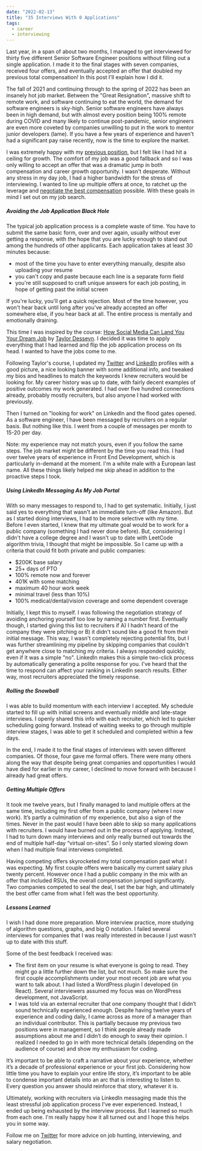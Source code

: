 ```yaml
---
date: "2022-02-13"
title: "35 Interviews With 0 Applications"
tags:
  - career
  - interviewing
---
```


Last year, in a span of about two months, I managed to get interviewed for thirty five different Senior Software Engineer positions without filling out a single application. I made it to the final stages with seven companies, received four offers, and eventually accepted an offer that doubled my previous total compensation! In this post I'll explain how I did it.

The fall of 2021 and continuing through to the spring of 2022 has been an insanely hot job market. Between the "Great Resignation", massive shift to remote work, and software continuing to eat the world, the demand for software engineers is sky-high. Senior software engineers have always been in high demand, but with almost every position being 100% remote during COVID and many likely to continue post-pandemic, senior engineers are even more coveted by companies unwilling to put in the work to mentor junior developers (lame). If you have a few years of experience and haven't had a significant pay raise recently, now is the time to explore the market.

I was extremely happy with my [previous position](/two-year-work-retrospective), but I felt like I had hit a ceiling for growth. The comfort of my job was a good fallback and so I was only willing to accept an offer that was a dramatic jump in both compensation and career growth opportunity. I wasn't desperate. Without any stress in my day job, I had a higher bandwidth for the stress of interviewing. I wanted to line up multiple offers at once, to ratchet up the leverage and [negotiate the best compensation](/always-negotiate-your-salary) possible. With these goals in mind I set out on my job search.

##### Avoiding the Job Application Black Hole

The typical job application process is a complete waste of time. You have to submit the same basic form, over and over again, usually without ever getting a response, with the hope that you are lucky enough to stand out among the hundreds of other applicants. Each application takes at least 30 minutes because:

- most of the time you have to enter everything manually, despite also uploading your resume
- you can't copy and paste because each line is a separate form field
- you're still supposed to craft unique answers for each job posting, in hope of getting past the initial screen

If you're lucky, you'll get a quick rejection. Most of the time however, you won't hear back until long after you've already accepted an offer somewhere else, if you hear back at all. The entire process is mentally and emotionally draining.

This time I was inspired by the course: [How Social Media Can Land You Your Dream Job](https://egghead.io/talks/egghead-how-social-media-can-land-you-your-dream-job) by [Taylor Desseyn](https://twitter.com/tdesseyn). I decided it was time to apply everything that I had learned and flip the job application process on its head. I wanted to have the jobs come to me.

Following Taylor's course, I updated my [Twitter](https://twitter.com/simpixelated) and [LinkedIn](https://www.linkedin.com/in/jordankohl/) profiles with a good picture, a nice looking banner with some additional info, and tweaked my bios and headlines to match the keywords I knew recruiters would be looking for. My career history was up to date, with fairly decent examples of positive outcomes my work generated. I had over five hundred connections already, probably mostly recruiters, but also anyone I had worked with previously.

Then I turned on "looking for work" on LinkedIn and the flood gates opened. As a software engineer, I have been messaged by recruiters on a regular basis. But nothing like this. I went from a couple of messages per month to 15-20 per day.

Note: my experience may not match yours, even if you follow the same steps. The job market might be different by the time you read this. I had over twelve years of experience in Front End Development, which is particularly in-demand at the moment. I'm a white male with a European last name. All these things likely helped me skip ahead in addition to the proactive steps I took.

##### Using LinkedIn Messaging As My Job Portal

With so many messages to respond to, I had to get systematic. Initially, I just said yes to everything that wasn't an immediate turn-off (like Amazon). But as I started doing interviews, I had to be more selective with my time. Before I even started, I knew that my ultimate goal would be to work for a public company (something I had never done before). But, considering I didn't have a college degree and I wasn't up to date with LeetCode algorithm trivia, I thought that might be impossible. So I came up with a criteria that could fit both private and public companies:

- $200K base salary
- 25+ days of PTO
- 100% remote now and forever
- 401K with some matching
- maximum 40 hour work week
- minimal travel (less than 10%)
- 100% medical/dental/vision coverage and some dependent coverage

Initially, I kept this to myself. I was following the negotiation strategy of avoiding anchoring yourself too low by naming a number first. Eventually though, I started giving this list to recruiters if A) I hadn't heard of the company they were pitching or B) it didn't sound like a good fit from their initial message. This way, I wasn't completely rejecting potential fits, but I was further streamlining my pipeline by skipping companies that couldn't get anywhere close to matching my criteria. I always responded quickly, even if it was a simple "no". LinkedIn makes this a simple two-click process by automatically generating a polite response for you. I've heard that the time to respond can affect your ranking in LinkedIn search results. Either way, most recruiters appreciated the timely response.

##### Rolling the Snowball

I was able to build momentum with each interview I accepted. My schedule started to fill up with initial screens and eventually middle and late-stage interviews. I openly shared this info with each recruiter, which led to quicker scheduling going forward. Instead of waiting weeks to go through multiple interview stages, I was able to get it scheduled and completed within a few days.

In the end, I made it to the final stages of interviews with seven different companies. Of those, four gave me formal offers. There were many others along the way that despite being great companies and opportunities I would have died for earlier in my career, I declined to move forward with because I already had great offers.

##### Getting Multiple Offers

It took me twelve years, but I finally managed to land multiple offers at the same time, including my first offer from a public company (where I now work). It’s partly a culmination of my experience, but also a sign of the times. Never in the past would I have been able to skip so many applications with recruiters. I would have burned out in the process of applying. Instead, I had to turn down many interviews and only really burned out towards the end of multiple half-day “virtual on-sites”. So I only started slowing down when I had multiple final interviews completed.

Having competing offers skyrocketed my total compensation past what I was expecting. My first couple offers were basically my current salary plus twenty percent. However once I had a public company in the mix with an offer that included RSUs, the overall compensation jumped significantly. Two companies competed to seal the deal, I set the bar high, and ultimately the best offer came from what I felt was the best opportunity.

##### Lessons Learned

I wish I had done more preparation. More interview practice, more studying of algorithm questions, graphs, and big O notation. I failed several interviews for companies that I was really interested in because I just wasn't up to date with this stuff.

Some of the best feedback I received was:

- The first item on your resume is what everyone is going to read. They might go a little further down the list, but not much. So make sure the first couple accomplishments under your most recent job are what you want to talk about. I had listed a WordPress plugin I developed (in React). Several interviewers assumed my focus was on WordPress development, not JavaScript.
- I was told via an external recruiter that one company thought that I didn’t sound technically experienced enough. Despite having twelve years of experience and coding daily, I came across as more of a manager than an individual contributor. This is partially because my previous two positions were in management, so I think people already made assumptions about me and I didn’t do enough to sway their opinion. I realized I needed to go in with more technical details (depending on the audience of course) and show my enthusiasm for coding.

It’s important to be able to craft a narrative about your experience, whether it’s a decade of professional experience or your first job. Considering how little time you have to explain your entire life story, it’s important to be able to condense important details into an arc that is interesting to listen to. Every question you answer should reinforce that story, whatever it is.

Ultimately, working with recruiters via LinkedIn messaging made this the least stressful job application process I've ever experienced. Instead, I ended up being exhausted by the interview process. But I learned so much from each one. I'm really happy how it all turned out and I hope this helps you in some way.

Follow me on [Twitter](https://twitter.com/simpixelated) for more advice on job hunting, interviewing, and salary negotiation.
